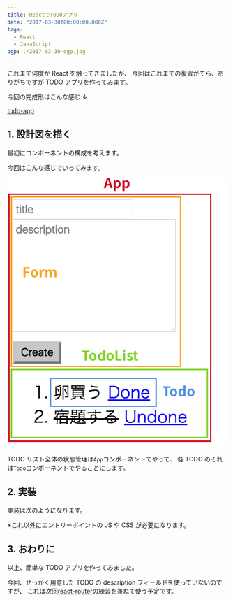 ```yaml
---
title: ReactでTODOアプリ
date: "2017-03-30T00:00:00.000Z"
tags:
  - React
  - JavaScript
ogp: ./2017-03-30-ogp.jpg
---
```


これまで何度か React を触ってきましたが、
今回はこれまでの復習がてら、ありがちですが TODO アプリを作ってみます。

今回の完成形はこんな感じ ↓

[todo-app](/playground/todo-app/)

## **1. 設計図を描く**

最初にコンポーネントの構成を考えます。

今回はこんな感じでいってみます。

![Components](./2017-03-30-components.png)

TODO リスト全体の状態管理は`App`コンポーネントでやって、
各 TODO のそれは`Todo`コンポーネントでやることにします。

## **2. 実装**

実装は次のようになります。

※これ以外にエントリーポイントの JS や CSS が必要になります。

<code class="gist-code" data-gist-id="84fcb8f20c23d26fd1cc22b39de13398" data-gist-file="App.js" data-gist-enable-cache="true"></code>

<code class="gist-code" data-gist-id="84fcb8f20c23d26fd1cc22b39de13398" data-gist-file="Form.js" data-gist-enable-cache="true"></code>

<code class="gist-code" data-gist-id="84fcb8f20c23d26fd1cc22b39de13398" data-gist-file="TodoList.js" data-gist-enable-cache="true"></code>

<code class="gist-code" data-gist-id="84fcb8f20c23d26fd1cc22b39de13398" data-gist-file="Todo.js" data-gist-enable-cache="true"></code>

## **3. おわりに**

以上、簡単な TODO アプリを作ってみました。

今回、せっかく用意した TODO の description フィールドを使っていないのですが、
これは次回[react-router](https://github.com/ReactTraining/react-router)の練習を兼ねて使う予定です。
